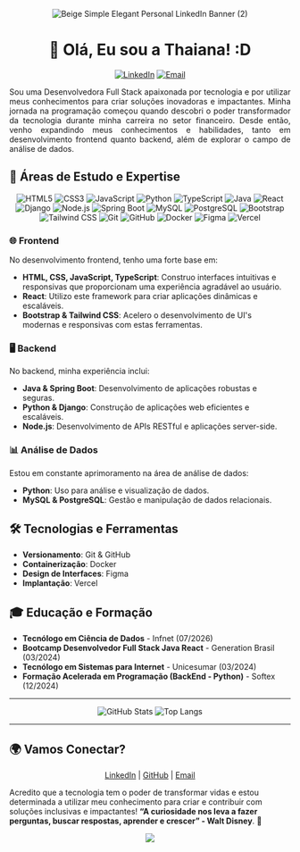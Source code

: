 <div align="center">
  
![Beige Simple Elegant Personal LinkedIn Banner (2)](https://github.com/user-attachments/assets/79c0d6e9-315e-4b43-9a09-258ef605d910)

# 👋 Olá, Eu sou a Thaiana! :D

  
[![LinkedIn](https://img.shields.io/badge/-Thaiana%20Silva-blue?style=flat-square&logo=Linkedin&logoColor=white&link=https://www.linkedin.com/in/thaiana-silva/)](https://www.linkedin.com/in/thaiana-silva/)
[![Email](https://img.shields.io/badge/-thaianacelia@gmail.com-c14438?style=flat-square&logo=Gmail&logoColor=white&link=mailto:thaianacelia@gmail.com)](mailto:thaianacelia@gmail.com)

</div>

<div align="justify">

Sou uma Desenvolvedora Full Stack apaixonada por tecnologia e por utilizar meus conhecimentos para criar soluções inovadoras e impactantes. Minha jornada na programação começou quando descobri o poder transformador da tecnologia durante minha carreira no setor financeiro. Desde então, venho expandindo meus conhecimentos e habilidades, tanto em desenvolvimento frontend quanto backend, além de explorar o campo de análise de dados.



</div>


## 🌟 Áreas de Estudo e Expertise

<div align="center">
 
![HTML5](https://img.shields.io/badge/-HTML5-E34F26?style=flat-square&logo=html5&logoColor=white) 
![CSS3](https://img.shields.io/badge/-CSS3-1572B6?style=flat-square&logo=css3) 
![JavaScript](https://img.shields.io/badge/-JavaScript-black?style=flat-square&logo=javascript)
![Python](https://img.shields.io/badge/-Python-black?style=flat-square&logo=python)
![TypeScript](https://img.shields.io/badge/-TypeScript-007ACC?style=flat-square&logo=typescript&logoColor=white)
![Java](https://img.shields.io/badge/-Java-E34A86?style=flat-square&logo=java)
![React](https://img.shields.io/badge/-ReactJS-61DAFB?style=flat-square&logo=react&logoColor=black)
![Django](https://img.shields.io/badge/-Django-092E20?style=flat-square&logo=django)
![Node.js](https://img.shields.io/badge/-Node.js-339933?style=flat-square&logo=node.js&logoColor=white)
![Spring Boot](https://img.shields.io/badge/-Spring%20Boot-6DB33F?style=flat-square&logo=spring&logoColor=white)
![MySQL](https://img.shields.io/badge/-MySQL-005C84?style=flat-square&logo=mysql&logoColor=white)
![PostgreSQL](https://img.shields.io/badge/-PostgreSQL-336791?style=flat-square&logo=postgresql)
![Bootstrap](https://img.shields.io/badge/-Bootstrap-563D7C?style=flat-square&logo=bootstrap)
![Tailwind CSS](https://img.shields.io/badge/-Tailwind%20CSS-38B2AC?style=flat-square&logo=tailwind-css&logoColor=white)
![Git](https://img.shields.io/badge/-Git-black?style=flat-square&logo=git)
![GitHub](https://img.shields.io/badge/-GitHub-181717?style=flat-square&logo=github)
![Docker](https://img.shields.io/badge/-Docker-2496ED?style=flat-square&logo=docker&logoColor=white)
![Figma](https://img.shields.io/badge/-Figma-F24E1E?style=flat-square&logo=figma&logoColor=white)
![Vercel](https://img.shields.io/badge/-Vercel-000000?style=flat-square&logo=vercel&logoColor=white)
</div>

### 🌐 **Frontend**

No desenvolvimento frontend, tenho uma forte base em:

- **HTML, CSS, JavaScript, TypeScript**: Construo interfaces intuitivas e responsivas que proporcionam uma experiência agradável ao usuário.
- **React**: Utilizo este framework para criar aplicações dinâmicas e escaláveis.
- **Bootstrap & Tailwind CSS**: Acelero o desenvolvimento de UI's modernas e responsivas com estas ferramentas.  




### 🖥️ **Backend**

No backend, minha experiência inclui:

- **Java & Spring Boot**: Desenvolvimento de aplicações robustas e seguras.
- **Python & Django**: Construção de aplicações web eficientes e escaláveis.
- **Node.js**: Desenvolvimento de APIs RESTful e aplicações server-side.

### 📊 **Análise de Dados**

Estou em constante aprimoramento na área de análise de dados:

- **Python**: Uso para análise e visualização de dados.
- **MySQL & PostgreSQL**: Gestão e manipulação de dados relacionais.


## 🛠️ **Tecnologias e Ferramentas**

- **Versionamento**: Git & GitHub
- **Containerização**: Docker
- **Design de Interfaces**: Figma
- **Implantação**: Vercel


## 🎓 **Educação e Formação**
- **Tecnólogo em Ciência de Dados** - Infnet (07/2026)
- **Bootcamp Desenvolvedor Full Stack Java React** - Generation Brasil (03/2024)
- **Tecnólogo em Sistemas para Internet** - Unicesumar (03/2024)
- **Formação Acelerada em Programação (BackEnd - Python)** - Softex (12/2024)


---

<div align="center">
  
![GitHub Stats](https://github-readme-stats.vercel.app/api?username=thaiana-silva&show_icons=true&theme=radical)
![Top Langs](https://github-readme-stats.vercel.app/api/top-langs/?username=thaiana-silva&layout=compact&theme=radical)

</div>

---

## 🌍 **Vamos Conectar?**
<div align="center">
  
[LinkedIn](https://www.linkedin.com/in/thaiana-silva) | [GitHub](https://github.com/thaiana-silva) | [Email](mailto:thaianacelia@gmail.com)

</div>



Acredito que a tecnologia tem o poder de transformar vidas e estou determinada a utilizar meu conhecimento para criar e contribuir com soluções inclusivas e impactantes!
**“A curiosidade nos leva a fazer perguntas, buscar respostas, aprender e crescer” - Walt Disney**. 🚀


<div align="center">
  
<img src="https://media3.giphy.com/media/v1.Y2lkPTc5MGI3NjExbDRlOXltZW5jZjRibzVscGE2dTgzb3NicWV1eXduMTd1c2E3ZXczciZlcD12MV9pbnRlcm5hbF9naWZfYnlfaWQmY3Q9Zw/L1R1tvI9svkIWwpVYr/giphy.webp">

</div>
